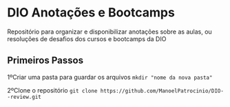 # DIO Anotações e Bootcamps
Repositório para organizar  e disponibilizar anotações sobre as aulas, ou resoluções de desafios dos cursos e bootcamps da DIO

## Primeiros Passos

1ºCriar uma pasta para guardar os arquivos
   `mkdir "nome da nova pasta"`
 
2ºClone o repositório
   `git clone https://github.com/ManoelPatrocinio/DIO--review.git`


